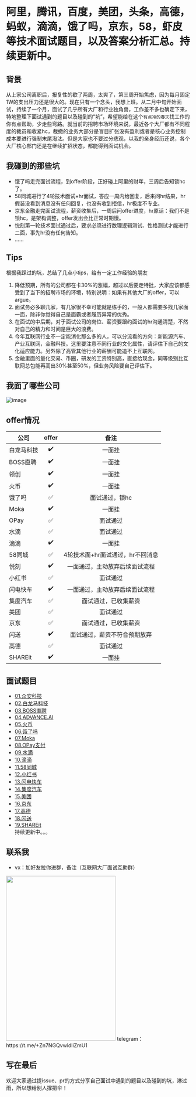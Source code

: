 # 阿里，腾讯，百度，美团，头条，高德，蚂蚁，滴滴，饿了吗，京东，58，虾皮等技术面试题目，以及答案分析汇总。持续更新中。
## 背景
从上家公司离职后，报复性的歇了两周，太爽了，第三周开始焦虑，因为每月固定1W的支出压力还是很大的。现在只有一个念头，我想上班。从二月中旬开始面试，持续了一个月，面试了几乎所有大厂和行业独角兽，工作差不多也确定下来，特地整理下面试遇到的题目以及碰到的“坑”，希望能给在这个```有点冷的春天```找工作的你有点帮助，少走些弯路。就当前的招聘市场环境来说，最近各个大厂都有不同程度的裁员和收紧hc，裁撤的业务大部分是盲目扩张没有盈利或者是核心业务控制成本要进行强制末尾淘汰。但是大家也不要过分悲观，以我的亲身经历还说，各个大厂核心部门还是在继续扩招状态，都能得到面试机会。  
## 我碰到的那些坑
* 饿了吗走完面试流程，到offer阶段，正好碰上阿里的财年，三周后告知锁hc了。
* 58同城进行了4轮技术面试+hr面试，答应一周内给回复，后来问hr结果，hr假装没看到消息没有任何回复，也没有收到拒信，hr极度不专业。
* 京东金融走完面试流程，薪资收集后，一周后问offer进度，hr原话：我们不是锁hc，是架构调整，offer发出会比正常时期慢。
* 悦刻第一轮技术面试通过后，要求必须进行数理逻辑测试、性格测试才能进行二面，事先hr没有任何告知。  
* ......

## Tips
根据我踩过的坑，总结了几点小tips，给有一定工作经验的朋友
1. 降低预期，所有的公司都在卡30%的涨幅，超过以后要走特批，大家应该都感受到了当下的招聘市场的环境，特别说明：如果有其他大厂的offer，可以argue。
2. 面试务必多聊几家，有几家很不幸可能就是练手的，一般人都需要多找几家面一面，除非你觉得自己是面霸或者履历异常的优秀。
3. 在面试的中后期，对于面试公司的岗位、薪资要跟约面试的hr沟通清楚，不然对自己的精力和时间是巨大的浪费。
4. 今年互联网行业不一定能消化那么多的人，可以分流看的方向：新能源汽车、产业互联网，金融科技。这里要注意不同行业的文化属性，请评估下自己的文化适应能力。另外除了高管其他行业的薪酬可能追不上互联网。
5. 金融里面的量化交易、币圈，研发的工资特别高，直接给现金，同等级别比互联网总包能再高出30%甚至50%，但业务风险要自己评估下。

## 我面了哪些公司
![image](https://user-images.githubusercontent.com/25640589/159699459-76b1523d-a433-4f4a-b652-79fd5d3a4194.png)

## offer情况
| 公司      | offer     | 备注     |
| ---------- | :-----------:  | :-----------: |
| 白龙马科技     |   :heavy_check_mark:  | 一面挂     |
| BOSS直聘      |   :heavy_check_mark:  | 一面挂     |
| 领创          |   :heavy_check_mark:  | 一面挂     |
| 火币          |   :heavy_check_mark:  | 一面挂     |
| 饿了吗        |   :white_check_mark:  | 面试通过，锁hc     |
| Moka         |   :heavy_check_mark:  | 一面挂     |
| OPay         |   :white_check_mark:  | 面试通过     |
| 水滴          |   :white_check_mark:  | 面试通过     |
| 滴滴      |   :heavy_check_mark:  | 一面挂     |
| 58同城          |   :white_check_mark:  | 4轮技术面+hr面试通过，hr不回消息     |
| 悦刻        |   :heavy_check_mark:  | 一面通过，主动放弃后续面试流程     |
| 小红书        |   :white_check_mark:  | 面试通过     |
| 闪电快车        |   :heavy_check_mark:  | 一面通过，主动放弃后续面试流程     |
| 集度汽车        |   :white_check_mark:  | 面试通过，已收集薪资     |
| 美团        |   :white_check_mark:  | 面试通过     |
| 京东        |   :white_check_mark:  | 面试通过，已收集薪资     |
| 闪送        |   :heavy_check_mark:  | 面试通过，薪资不符合预期放弃    |
| 高德        |   :white_check_mark:  | 面试通过    |
| SHAREit        |   :heavy_check_mark:  | 一面挂    |


## 面试题目
* [01.众安科技](https://github.com/liulei18/road-2-internet-giant/blob/master/FAQ/01.%E4%BC%97%E5%AE%89%E7%A7%91%E6%8A%80.md)  
* [02.白龙马科技](https://github.com/liulei18/road-2-internet-giant/blob/master/FAQ/02.%E7%99%BD%E9%BE%99%E9%A9%AC%E7%A7%91%E6%8A%80.md)  
* [03.BOSS直聘](https://github.com/liulei18/road-2-internet-giant/blob/master/FAQ/03.BOSS%E7%9B%B4%E8%81%98.md) 
* [04.ADVANCE.AI](https://github.com/liulei18/road-2-internet-giant/blob/master/FAQ/04.ADVANCE.AI%20%EF%BC%88%E9%A2%86%E5%88%9B%EF%BC%89.md)  
* [05.火币](https://github.com/liulei18/road-2-internet-giant/blob/master/FAQ/05.%E7%81%AB%E5%B8%81.md)  
* [06.饿了吗](https://github.com/liulei18/road-2-internet-giant/blob/master/FAQ/06.%E9%A5%BF%E4%BA%86%E5%90%97.md)  
* [07.Moka](https://github.com/liulei18/road-2-internet-giant/blob/master/FAQ/07.Moka.md) 
* [08.OPay支付](https://github.com/liulei18/road-2-internet-giant/blob/master/FAQ/08.OPay%E6%94%AF%E4%BB%98.md) 
* [09.水滴](https://github.com/liulei18/road-2-internet-giant/blob/master/FAQ/09.%E6%B0%B4%E6%BB%B4.md)  
* [10.滴滴](https://github.com/liulei18/road-2-internet-giant/blob/master/FAQ/10.%E6%BB%B4%E6%BB%B4.md)  
* [11.58同城](https://github.com/liulei18/road-2-internet-giant/blob/master/FAQ/11.58%E5%90%8C%E5%9F%8E.md) 
* [12.小红书](https://github.com/liulei18/road-2-internet-giant/blob/master/FAQ/12.%E5%B0%8F%E7%BA%A2%E4%B9%A6.md) 
* [13.闪电快车](https://github.com/liulei18/road-2-internet-giant/blob/master/FAQ/13.%E9%97%AA%E7%94%B5%E5%BF%AB%E8%BD%A6.md)  
* [14.集度汽车](https://github.com/liulei18/road-2-internet-giant/blob/master/FAQ/14.%E9%9B%86%E5%BA%A6%E6%B1%BD%E8%BD%A6.md)  
* [15.美团](https://github.com/liulei18/road-2-internet-giant/blob/master/FAQ/15.%E7%BE%8E%E5%9B%A2.md) 
* [16.京东](https://github.com/liulei18/road-2-internet-giant/blob/master/FAQ/16.%E4%BA%AC%E4%B8%9C.md) 
* [17.高德](https://github.com/liulei18/road-2-internet-giant/blob/master/FAQ/17.%E9%AB%98%E5%BE%B7.md)  
* [18.闪送](https://github.com/liulei18/road-2-internet-giant/blob/master/FAQ/18.%E9%97%AA%E9%80%81.md) 
* [19.SHAREit](https://github.com/liulei18/road-2-internet-giant/blob/master/FAQ/19.SHAREit.md)  
持续更新中。。。





## 联系我
* vx：加好友拉你进群，备注（互联网大厂面试互助群）
<img width="300" height="450" src="https://user-images.githubusercontent.com/25640589/159681581-3b5fbb4f-3a60-4899-9884-4843b7b98486.JPG"/>  
telegram：https://t.me/+Zn7NGQvwldliZmU1

## 写在最后
欢迎大家通过提issue、pr的方式分享自己面试中遇到的题目以及碰到的坑，淋过雨，所以想给别人撑把伞！


